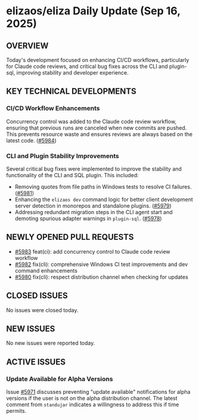 # elizaos/eliza Daily Update (Sep 16, 2025)

## OVERVIEW
Today's development focused on enhancing CI/CD workflows, particularly for Claude code reviews, and critical bug fixes across the CLI and plugin-sql, improving stability and developer experience.

## KEY TECHNICAL DEVELOPMENTS

### CI/CD Workflow Enhancements
Concurrency control was added to the Claude code review workflow, ensuring that previous runs are canceled when new commits are pushed. This prevents resource waste and ensures reviews are always based on the latest code. ([#5984](https://github.com/elizaos/eliza/pull/5984))

### CLI and Plugin Stability Improvements
Several critical bug fixes were implemented to improve the stability and functionality of the CLI and SQL plugin. This included:
- Removing quotes from file paths in Windows tests to resolve CI failures. ([#5981](https://github.com/elizaos/eliza/pull/5981))
- Enhancing the `elizaos dev` command logic for better client development server detection in monorepos and standalone plugins. ([#5979](https://github.com/elizaos/eliza/pull/5979))
- Addressing redundant migration steps in the CLI agent start and demoting spurious adapter warnings in `plugin-sql`. ([#5978](https://github.com/elizaos/eliza/pull/5978))

## NEWLY OPENED PULL REQUESTS
- [#5983](https://github.com/elizaos/eliza/pull/5983) feat(ci): add concurrency control to Claude code review workflow
- [#5982](https://github.com/elizaos/eliza/pull/5982) fix(cli): comprehensive Windows CI test improvements and dev command enhancements
- [#5980](https://github.com/elizaos/eliza/pull/5980) fix(cli): respect distribution channel when checking for updates

## CLOSED ISSUES
No issues were closed today.

## NEW ISSUES
No new issues were reported today.

## ACTIVE ISSUES
### Update Available for Alpha Versions
Issue [#5971](https://github.com/elizaos/eliza/issues/5971) discusses preventing "update available" notifications for alpha versions if the user is not on the alpha distribution channel. The latest comment from `standujar` indicates a willingness to address this if time permits.